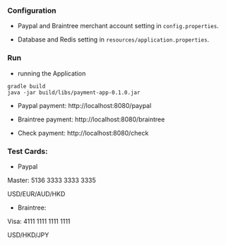 ### Configuration

* Paypal and Braintree merchant account setting in ```config.properties```.


* Database and Redis setting in ```resources/application.properties```.

### Run

* running the Application

```
gradle build
java -jar build/libs/payment-app-0.1.0.jar
```

* Paypal payment: http://localhost:8080/paypal

* Braintree payment: http://localhost:8080/braintree

* Check payment: http://localhost:8080/check


### Test Cards:

* Paypal

Master: 5136 3333 3333 3335

USD/EUR/AUD/HKD

* Braintree:

Visa: 4111 1111 1111 1111

USD/HKD/JPY
